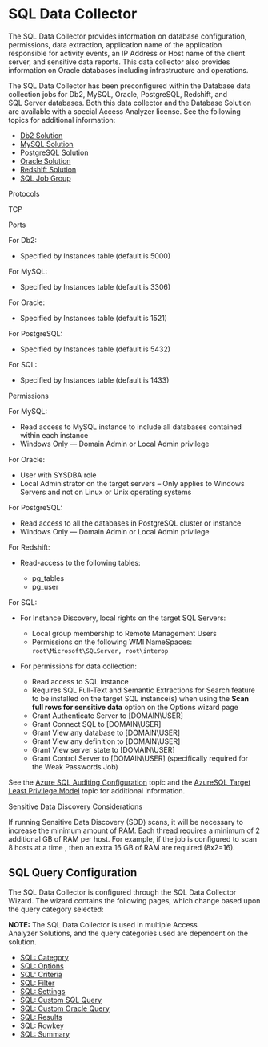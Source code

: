 # SQL Data Collector

The SQL Data Collector provides information on database configuration, permissions, data extraction,
application name of the application responsible for activity events, an IP Address or Host name of
the client server, and sensitive data reports. This data collector also provides information on
Oracle databases including infrastructure and operations.

The SQL Data Collector has been preconfigured within the Database data collection jobs for Db2,
MySQL, Oracle, PostgreSQL, Redshift, and SQL Server databases. Both this data collector and the
Database Solution are available with a special Access Analyzer license. See the following topics for
additional information:

- [Db2 Solution](/docs/accessanalyzer/12.0/solutions/databases/db2/overview.md)
- [MySQL Solution](/docs/accessanalyzer/12.0/solutions/databases/mysql/overview.md)
- [PostgreSQL Solution](/docs/accessanalyzer/12.0/solutions/databases/postgresql/overview.md)
- [Oracle Solution](/docs/accessanalyzer/12.0/solutions/databases/oracle/overview.md)
- [Redshift Solution](/docs/accessanalyzer/12.0/solutions/databases/redshift/overview.md)
- [SQL Job Group](/docs/accessanalyzer/12.0/solutions/databases/sql/overview.md)

Protocols

TCP

Ports

For Db2:

- Specified by Instances table (default is 5000)

For MySQL:

- Specified by Instances table (default is 3306)

For Oracle:

- Specified by Instances table (default is 1521)

For PostgreSQL:

- Specified by Instances table (default is 5432)

For SQL:

- Specified by Instances table (default is 1433)

Permissions

For MySQL:

- Read access to MySQL instance to include all databases contained within each instance
- Windows Only — Domain Admin or Local Admin privilege

For Oracle:

- User with SYSDBA role
- Local Administrator on the target servers – Only applies to Windows Servers and not on Linux or
  Unix operating systems

For PostgreSQL:

- Read access to all the databases in PostgreSQL cluster or instance
- Windows Only — Domain Admin or Local Admin privilege

For Redshift:

- Read-access to the following tables:

    - pg_tables
    - pg_user

For SQL:

- For Instance Discovery, local rights on the target SQL Servers:

    - Local group membership to Remote Management Users
    - Permissions on the following WMI NameSpaces: `root\Microsoft\SQLServer, root\interop`

- For permissions for data collection:

    - Read access to SQL instance
    - Requires SQL Full-Text and Semantic Extractions for Search feature to be installed on the
      target SQL instance(s) when using the **Scan full rows for sensitive data** option on the
      Options wizard page
    - Grant Authenticate Server to [DOMAIN\USER]
    - Grant Connect SQL to [DOMAIN\USER]
    - Grant View any database to [DOMAIN\USER]
    - Grant View any definition to [DOMAIN\USER]
    - Grant View server state to [DOMAIN\USER]
    - Grant Control Server to [DOMAIN\USER] (specifically required for the Weak Passwords Job)

See the [Azure SQL Auditing Configuration](/docs/accessanalyzer/12.0/requirements/target/config/azuresqlaccess.md)
topic and the
[AzureSQL Target Least Privilege Model](/docs/accessanalyzer/12.0/requirements/target/config/databaseazuresql.md)
topic for additional information.

Sensitive Data Discovery Considerations

If running Sensitive Data Discovery (SDD) scans, it will be necessary to increase the minimum amount
of RAM. Each thread requires a minimum of 2 additional GB of RAM per host. For example, if the job
is configured to scan 8 hosts at a time , then an extra 16 GB of RAM are required (8x2=16).

## SQL Query Configuration

The SQL Data Collector is configured through the SQL Data Collector Wizard. The wizard contains the
following pages, which change based upon the query category selected:

**NOTE:** The SQL Data Collector is used in multiple Access Analyzer Solutions, and the query
categories used are dependent on the solution.

- [SQL: Category](/docs/accessanalyzer/12.0/admin/datacollector/sql/category.md)
- [SQL: Options](/docs/accessanalyzer/12.0/admin/datacollector/sql/options.md)
- [SQL: Criteria](/docs/accessanalyzer/12.0/admin/datacollector/sql/criteria.md)
- [SQL: Filter](/docs/accessanalyzer/12.0/admin/datacollector/sql/filter.md)
- [SQL: Settings](/docs/accessanalyzer/12.0/admin/datacollector/sql/settings.md)
- [SQL: Custom SQL Query](/docs/accessanalyzer/12.0/admin/datacollector/sql/customquerysql.md)
- [SQL: Custom Oracle Query](/docs/accessanalyzer/12.0/admin/datacollector/sql/customqueryoracle.md)
- [SQL: Results](/docs/accessanalyzer/12.0/admin/datacollector/sql/results.md)
- [SQL: Rowkey](/docs/accessanalyzer/12.0/admin/datacollector/sql/rowkey.md)
- [SQL: Summary](/docs/accessanalyzer/12.0/admin/datacollector/sql/summary.md)
